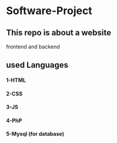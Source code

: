 # Software-Project
## This repo is about a website
  frontend and backend
  
## used Languages
  #### 1-HTML
  #### 2-CSS
  #### 3-JS
  #### 4-PhP
  #### 5-Mysql (for database)
